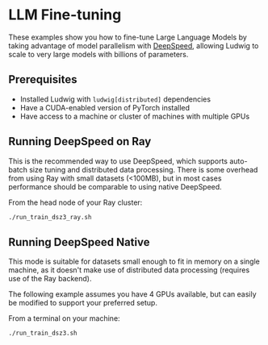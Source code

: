 # LLM Fine-tuning

These examples show you how to fine-tune Large Language Models by taking advantage of model parallelism
with [DeepSpeed](https://www.deepspeed.ai/), allowing Ludwig to scale to very large models with billions of
parameters.

## Prerequisites

- Installed Ludwig with `ludwig[distributed]` dependencies
- Have a CUDA-enabled version of PyTorch installed
- Have access to a machine or cluster of machines with multiple GPUs

## Running DeepSpeed on Ray

This is the recommended way to use DeepSpeed, which supports auto-batch size tuning and distributed data processing. 
There is some overhead from using Ray with small datasets (<100MB), but in most cases performance should be comparable
to using native DeepSpeed.

From the head node of your Ray cluster:

```bash
./run_train_dsz3_ray.sh
```

## Running DeepSpeed Native

This mode is suitable for datasets small enough to fit in memory on a single machine, as it doesn't make use of
distributed data processing (requires use of the Ray backend).

The following example assumes you have 4 GPUs available, but can easily be modified to support your preferred
setup.

From a terminal on your machine:

```bash
./run_train_dsz3.sh
```